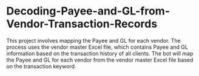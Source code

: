 # Decoding-Payee-and-GL-from-Vendor-Transaction-Records
This project involves mapping the Payee and GL for each vendor. The process uses the vendor master Excel file, which contains Payee and GL information based on the transaction history of all clients. The bot will map the Payee and GL for each vendor from the vendor master Excel file based on the transaction keyword.
